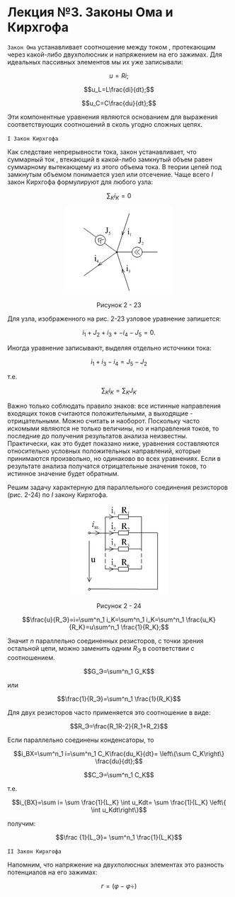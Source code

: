 # Лекция №3. Законы Ома и Кирхгофа

`Закон Ома` устанавливает соотношение между током , протекающим через какой-либо двухполюсник и напряжением на его зажимах. Для идеальных пассивных элементов мы их уже записывали:

```math
u=Ri ;
```


```math
u_L=L\frac{di}{dt};
```

```math
u_C=C\frac{du}{dt};
```

Эти компонентные уравнения являются основанием для выражения соответствующих соотношений в сколь угодно сложных цепях.

`I Закон Кирхгофа`

Как следствие непрерывности тока, закон устанавливает, что суммарный ток , втекающий в какой-либо замкнутый объем равен суммарному вытекающему из этого объема тока. В теории цепей под замкнутым объемом понимается узел или отсечение. Чаще всего $I$ закон Кирхгофа формулируют для любого узла: 

```math
\sum_K i_K=0
```

<p align="center" > <img src="./pic/p1.png"></p>
<p align="center" >Рисунок 2 - 23 </p>

Для узла, изображенного на рис. 2-23 узловое уравнение запишется:

```math
i_1+J_2+i_3+-i_4-J_5=0.
```

Иногда уравнение записывают, выделяя отдельно источники тока:

```math
i_1+i_3-i_4=J_5-J_2
```

т.е.

```math
\sum_K i_K=\sum_K J_K
```

Важно только соблюдать правило знаков: все истинные направления входящих токов считаются положительными, а выходящие - отрицательными. Можно считать и наоборот. Поскольку часто искомыми являются не только величины, но и направления токов, то последние до получения результатов анализа неизвестны. Практически, как это будет показано ниже, уравнения составляются относительно условных положительных направлений, которые принимаются произвольно, но одинаково во всех уравнениях. Если в результате анализа получатся отрицательные значения токов, то истинное значение будет обратным.

Решим задачу характерную для параллельного соединения резисторов (рис. 2-24) по $I$ закону Кирхгофа.

<p align="center" > <img src="./pic/p2.png"></p>
<p align="center" >Рисунок 2 - 24 </p>

```math
\frac{u}{R_Э}=i=\sum^n_1 i_K=\sum^n_1 i_K=\sum^n_1 \frac{u_K}{R_K}=u\sum^n_1 \frac{1}{R_K};
```

Значит $n$ параллельно соединенных резисторов, с точки зрения остальной цепи, можно заменить одним $R_Э$ в соответствии с соотношением.

```math
G_Э=\sum^n_1 G_K
```

или

```math
\frac{1}{R_Э}=\sum^n_1 \frac{1}{R_K}
```

Для двух резисторов часто применяется это соотношение в виде:

```math
R_Э=\frac{R_1R-2}{R_1+R_2}
```

Если параллельно соединены конденсаторы, то

```math
i_ВХ=\sum^n_1 i=\sum^n_1 C_K\frac{du_K}{dt}= \left\{\sum C_K\right\} \frac{du}{dt};
```

```math
C_Э=\sum^n_1 C_K
```

т.е.

```math
i_{ВХ}=\sum i= \sum \frac{1}{L_K} \int u_Kdt= \sum \frac{1}{L_K} \left\{ \int u_Kdt\right\}
```

получим:

```math
\frac {1}{L_Э}= \sum^n_1 \frac{1}{L_K}
```

`II Закон Кирхгофа`

Напомним, что напряжение на двухполюсных элементах это разность потенциалов на его зажимах:

```math
г=(\varphi- \varphi \div )
```

